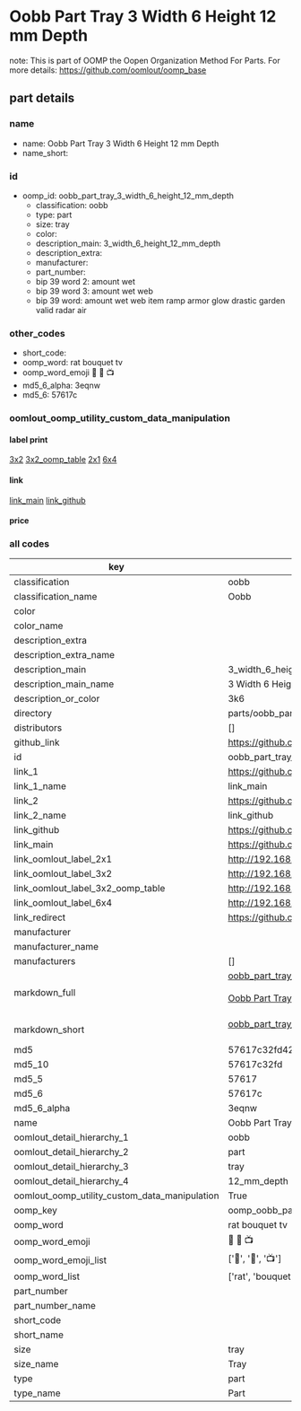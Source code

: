# Oobb Part Tray 3 Width 6 Height 12 mm Depth  

note: This is part of OOMP the Oopen Organization Method For Parts. For more details: https://github.com/oomlout/oomp_base

##  part details
  







### name
* name: Oobb Part Tray 3 Width 6 Height 12 mm Depth
* name_short: 
### id
* oomp_id: oobb_part_tray_3_width_6_height_12_mm_depth
  * classification: oobb
  * type: part
  * size: tray
  * color: 
  * description_main: 3_width_6_height_12_mm_depth
  * description_extra: 
  * manufacturer: 
  * part_number: 
  * bip 39 word 2: amount wet
  * bip 39 word 3: amount wet web
  * bip 39 word: amount wet web item ramp armor glow drastic garden valid radar air

### other_codes
* short_code: 
* oomp_word: rat bouquet tv
* oomp_word_emoji :rat: :bouquet: :tv:
* md5_6_alpha: 3eqnw
* md5_6: 57617c






### oomlout_oomp_utility_custom_data_manipulation
#### label print
[3x2](http://192.168.1.245:1112/?label=oomp%203eqnw)
[3x2_oomp_table](http://192.168.1.108:1112/?label=oomp%203eqnw)
[2x1](http://192.168.1.242:1112/?label=oomp%203eqnw)
[6x4](http://192.168.1.55:1112/?label=oomp%203eqnw)    

#### link

[link_main](https://github.com/oomlout/oomlout_oomp_version_1_messy/tree/main/parts/oobb_part_tray_3_width_6_height_12_mm_depth) [link_github](https://github.com/oomlout/oomlout_oomp_version_1_messy/tree/main/parts/oobb_part_tray_3_width_6_height_12_mm_depth)                             

#### price







### all codes 
| key | value |  
| --- | --- |  
| classification | oobb |  
| classification_name | Oobb |  
| color |  |  
| color_name |  |  
| description_extra |  |  
| description_extra_name |  |  
| description_main | 3_width_6_height_12_mm_depth |  
| description_main_name | 3 Width 6 Height 12 mm Depth |  
| description_or_color | 3k6 |  
| directory | parts/oobb_part_tray_3_width_6_height_12_mm_depth |  
| distributors | [] |  
| github_link | https://github.com/oomlout/oomlout_oomp_part_src/tree/main/parts/oobb_part_tray_3_width_6_height_12_mm_depth |  
| id | oobb_part_tray_3_width_6_height_12_mm_depth |  
| link_1 | https://github.com/oomlout/oomlout_oomp_version_1_messy/tree/main/parts/oobb_part_tray_3_width_6_height_12_mm_depth |  
| link_1_name | link_main |  
| link_2 | https://github.com/oomlout/oomlout_oomp_version_1_messy/tree/main/parts/oobb_part_tray_3_width_6_height_12_mm_depth |  
| link_2_name | link_github |  
| link_github | https://github.com/oomlout/oomlout_oomp_version_1_messy/tree/main/parts/oobb_part_tray_3_width_6_height_12_mm_depth |  
| link_main | https://github.com/oomlout/oomlout_oomp_version_1_messy/tree/main/parts/oobb_part_tray_3_width_6_height_12_mm_depth |  
| link_oomlout_label_2x1 | http://192.168.1.242:1112/?label=oomp%203eqnw |  
| link_oomlout_label_3x2 | http://192.168.1.245:1112/?label=oomp%203eqnw |  
| link_oomlout_label_3x2_oomp_table | http://192.168.1.108:1112/?label=oomp%203eqnw |  
| link_oomlout_label_6x4 | http://192.168.1.55:1112/?label=oomp%203eqnw |  
| link_redirect | https://github.com/oomlout/oomlout_oomp_version_1_messy/tree/main/parts/oobb_part_tray_3_width_6_height_12_mm_depth |  
| manufacturer |  |  
| manufacturer_name |  |  
| manufacturers | [] |  
| markdown_full | [oobb_part_tray_3_width_6_height_12_mm_depth](none)<br>[](none)<br>[Oobb Part Tray 3 Width 6 Height 12 Mm Depth](none)<br><br> |  
| markdown_short | [oobb_part_tray_3_width_6_height_12_mm_depth](none)<br><br> |  
| md5 | 57617c32fd424c782fd8b76df1be6040 |  
| md5_10 | 57617c32fd |  
| md5_5 | 57617 |  
| md5_6 | 57617c |  
| md5_6_alpha | 3eqnw |  
| name | Oobb Part Tray 3 Width 6 Height 12 mm Depth |  
| oomlout_detail_hierarchy_1 | oobb |  
| oomlout_detail_hierarchy_2 | part |  
| oomlout_detail_hierarchy_3 | tray |  
| oomlout_detail_hierarchy_4 | 12_mm_depth |  
| oomlout_oomp_utility_custom_data_manipulation | True |  
| oomp_key | oomp_oobb_part_tray_3_width_6_height_12_mm_depth |  
| oomp_word | rat bouquet tv |  
| oomp_word_emoji | :rat: :bouquet: :tv: |  
| oomp_word_emoji_list | [':rat:', ':bouquet:', ':tv:'] |  
| oomp_word_list | ['rat', 'bouquet', 'tv'] |  
| part_number |  |  
| part_number_name |  |  
| short_code |  |  
| short_name |  |  
| size | tray |  
| size_name | Tray |  
| type | part |  
| type_name | Part |  
